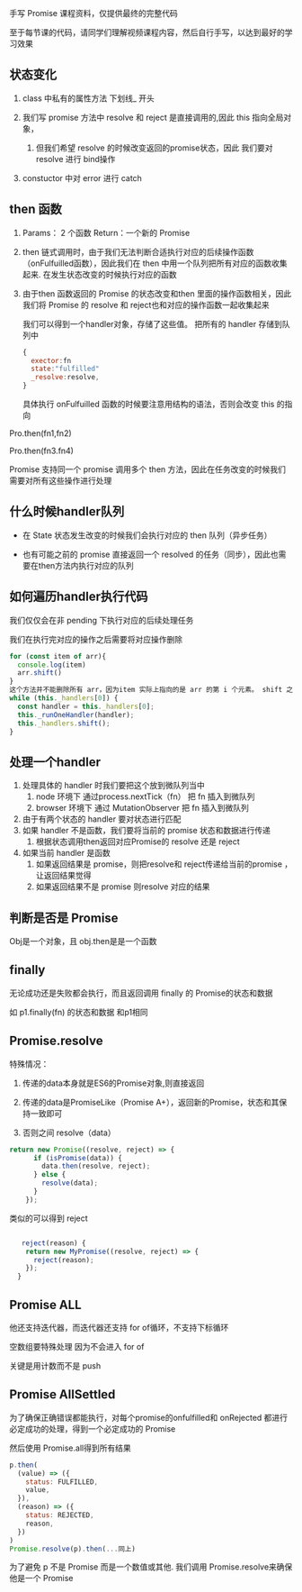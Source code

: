 手写 Promise 课程资料，仅提供最终的完整代码

至于每节课的代码，请同学们理解视频课程内容，然后自行手写，以达到最好的学习效果



## 状态变化

1. class 中私有的属性方法 下划线\_ 开头
2. 我们写 promise 方法中 resolve 和 reject 是直接调用的,因此 this 指向全局对象，
   1. 但我们希望 resolve 的时候改变返回的promise状态，因此 我们要对 resolve 进行 bind操作

3. constuctor 中对 error 进行 catch



## then 函数

1. Params： 2 个函数  Return：一个新的 Promise

3. then 链式调用时，由于我们无法判断合适执行对应的后续操作函数（onFulfuilled函数），因此我们在 then 中用一个队列把所有对应的函数收集起来. 在发生状态改变的时候执行对应的函数

4. 由于then 函数返回的 Promise 的状态改变和then 里面的操作函数相关，因此我们将 Promise 的 resolve 和 reject也和对应的操作函数一起收集起来

   

   我们可以得到一个handler对象，存储了这些值。 把所有的 handler 存储到队列中

   ```js
   {
     exector:fn
     state:"fulfilled"
     _resolve:resolve,
   }
   ```

   具体执行 onFulfuilled 函数的时候要注意用结构的语法，否则会改变 this 的指向

Pro.then(fn1,fn2)

Pro.then(fn3.fn4)

Promise 支持同一个 promise 调用多个 then 方法，因此在任务改变的时候我们需要对所有这些操作进行处理



## 什么时候handler队列

- 在 State 状态发生改变的时候我们会执行对应的 then 队列（异步任务）

- 也有可能之前的 promise 直接返回一个 resolved 的任务（同步），因此也需要在then方法内执行对应的队列



## 如何遍历handler执行代码

我们仅仅会在非 pending 下执行对应的后续处理任务

我们在执行完对应的操作之后需要将对应操作删除

```js
for (const item of arr){
  console.log(item)
  arr.shift()
}
这个方法并不能删除所有 arr，因为item 实际上指向的是 arr 的第 i 个元素。 shift 之后会改变当前 item 的取值
while (this._handlers[0]) {
  const handler = this._handlers[0];
  this._runOneHandler(handler);
  this._handlers.shift();
}

```

## 处理一个handler

1. 处理具体的 handler 时我们要把这个放到微队列当中
   1. node 环境下 通过process.nextTick（fn） 把 fn 插入到微队列
   2. browser 环境下 通过 MutationObserver 把 fn 插入到微队列
2. 由于有两个状态的 handler 要对状态进行匹配
3. 如果 handler 不是函数，我们要将当前的 promise 状态和数据进行传递
   1. 根据状态调用then返回对应Promise的 resolve 还是 reject
4. 如果当前 handler 是函数
   1. 如果返回结果是 promise，则把resolve和 reject传递给当前的promise ，让返回结果觉得
   2. 如果返回结果不是 promise 则resolve 对应的结果

## 判断是否是 Promise

Obj是一个对象，且 obj.then是是一个函数



## finally

无论成功还是失败都会执行，而且返回调用 finally 的 Promise的状态和数据

如 p1.finally(fn)  的状态和数据 和p1相同



## Promise.resolve

特殊情况：

1. 传递的data本身就是ES6的Promise对象,则直接返回

2. 传递的data是PromiseLike（Promise A+），返回新的Promise，状态和其保持一致即可

3. 否则之间 resolve（data）

```js
return new Promise((resolve, reject) => {
      if (isPromise(data)) {
        data.then(resolve, reject);
      } else {
        resolve(data);
      }
    });
```

类似的可以得到 reject

```js

   reject(reason) {
    return new MyPromise((resolve, reject) => {
      reject(reason);
    });
  }
```



## Promise ALL

他还支持迭代器，而迭代器还支持 for of循环，不支持下标循环

空数组要特殊处理 因为不会进入 for of

关键是用计数而不是 push



## Promise AllSettled

为了确保正确错误都能执行，对每个promise的onfulfilled和 onRejected 都进行必定成功的处理，得到一个必定成功的 Promise

然后使用 Promise.all得到所有结果

```js
p.then(
  (value) => ({
    status: FULFILLED,
    value,
  }),
  (reason) => ({
    status: REJECTED,
    reason,
  })
)
Promise.resolve(p).then(...同上)
```

为了避免 p 不是 Promise 而是一个数值或其他. 我们调用 Promise.resolve来确保他是一个 Promise
